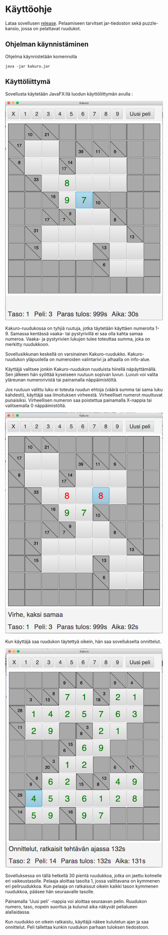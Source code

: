# Käyttöohje

Lataa sovellusen [release](https://github.com/lautanal/ot-harjoitustyo/releases/tag/loppupalautus).  Pelaamiseen tarvitset jar-tiedoston sekä puzzle-kansio, jossa on pelattavat ruudukot.

## Ohjelman käynnistäminen

Ohjelma käynnistetään komennolla 

```
java -jar kakuro.jar
```

## Käyttöliittymä

Sovellusta käytetään JavaFX:llä luodun käyttöliittymän avulla :


<img src="png/KakuroUi.png" width="750">


Kakuro-ruudukossa on tyhjiä ruutuja, jotka täytetään käyttäen numeroita 1-9.  Samassa kentässä vaaka- tai pystyrivillä ei saa olla kahta samaa numeroa. Vaaka- ja pystyrivien lukujen tulee toteuttaa summa, joka on merkitty ruudukkoon.

Sovellusikkunan keskellä on varsinainen Kakuro-ruudukko.   Kakuro-ruudukon yläpuolella on numeroiden valintarivi ja alhaalla on info-alue.

Käyttäjä valitsee jonkin Kakuro-ruudukon ruuduista hiirellä näpäyttämällä.   Sen jälkeen hän syöttää kyseiseen ruutuun sopivan luvun.  Luvun voi valita yläreunan numerorivistä tai painamalla näppäimistöltä.  

Jos ruutuun valittu luku ei toteuta ruudun ehtoja (väärä summa tai sama luku kahdesti), käyttäjä saa ilmoituksen virheestä.  Virheelliset numerot muuttuvat punaisiksi.  Virheellisen numeron saa poistettua painamalla X-nappia tai valitsemalla 0 näppäimistöltä.


<img src="png/KakuroUiError.png" width="750">


Kun käyttäjä saa ruudukon täytettyä oikein, hän saa sovellukselta onnittelut.


<img src="png/KakuroUiCompleted.png" width="750">


Sovelluksessa on tällä hetkellä 30 pientä ruudukkoa, jotka on jaettu kolmelle eri vaikeustasolle.  Pelaaja aloittaa tasolta 1, jossa valittavana on kymmenen eri peliruudukkoa.  Kun pelaaja on ratkaissut oikein kaikki tason kymmenen ruudukkoa, pääsee hän seuraavalle tasolle.

Painamalla 'Uusi peli' -nappia voi aloittaa seuraavan pelin.  Ruudukon numero, taso, nopein suoritus ja kulunut aika näkyvät pelialueen alallaidassa. 

Kun ruudukko on oikein ratkaistu, käyttäjä näkee kulutetun ajan ja saa onnittelut.  Peli tallettaa kunkin ruudukon parhaan tuloksen tiedostoon.
